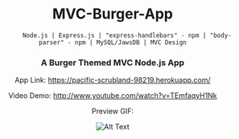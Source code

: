 
<div style="text-align: center;">

<h1>
    MVC-Burger-App
</h1>

            Node.js | Express.js | "express-handlebars" - npm | "body-parser" - npm | MySQL/JawsDB | MVC Design



<h3>
    A Burger Themed MVC Node.js App 
</h3>

App Link: https://pacific-scrubland-98219.herokuapp.com/

Video Demo: http://www.youtube.com/watch?v=TEmfaqyH1Nk

Preview GIF:

![Alt Text](https://media.giphy.com/media/xUNda0odUl8ViFCGB2/giphy.gif)

</div>




